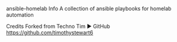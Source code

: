 ansible-homelab
Info
A collection of ansible playbooks for homelab automation

Credits
Forked from Techno Tim ► GitHub https://github.com/timothystewart6
